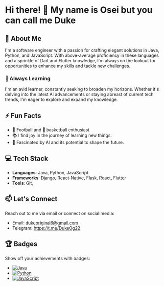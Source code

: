 # Hi there! 👋 My name is Osei but you can call me Duke

## 🚀 About Me

I'm a software engineer with a passion for crafting elegant solutions in Java, Python, and JavaScript. With above-average proficiency in these languages and a sprinkle of Dart and Flutter knowledge, I'm always on the lookout for opportunities to enhance my skills and tackle new challenges. 

### 🌱 Always Learning

I'm an avid learner, constantly seeking to broaden my horizons. Whether it's delving into the latest AI advancements or staying abreast of current tech trends, I'm eager to explore and expand my knowledge.

## ⚡ Fun Facts

- 🏈 Football and 🏀 basketball enthusiast.
- 📚 I find joy in the journey of learning new things.
- 🤖 Fascinated by AI and its potential to shape the future.

## 💻 Tech Stack

- **Languages**: Java, Python, JavaScript
- **Frameworks**: Django, React-Native, Flask, React, Flutter
- **Tools**: Git, 



## 📫 Let's Connect

Reach out to me via email or connect on social media:

- Email: dukeoriginal6@gmail.com
- Telegram: https://t.me/DukeOg22

## 🏆 Badges

Show off your achievements with badges:

- [![Java](https://img.shields.io/badge/Java-Above_Average-yellow)](link)
- [![Python](https://img.shields.io/badge/Python-Expert-blue)](link)
- [![JavaScript](https://img.shields.io/badge/JavaScript-Above_Average-yellow)](link)




